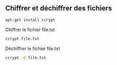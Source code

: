 ## Chiffrer et déchiffrer des fichiers
```Bash
apt-get install ccrypt
```

Chiffrer le fichier file.txt
```Bash
ccrypt file.txt
```

Déchiffrer le fichier file.txt
```Bash
ccrypt -d file.txt
```